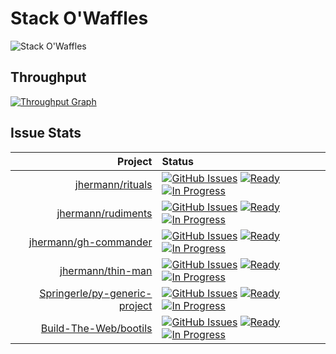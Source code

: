 # Stack O'Waffles

![Stack O'Waffles](https://raw.githubusercontent.com/jhermann/Stack-O-Waffles/master/waffles.png)

## Throughput

[![Throughput Graph](https://graphs.waffle.io/jhermann/stack-o-waffles/throughput.svg)](https://waffle.io/jhermann/stack-o-waffles/metrics)

## Issue Stats

Project | Status
----: | :----
[jhermann/rituals](https://github.com/jhermann/rituals) | [![GitHub Issues](https://img.shields.io/github/issues/jhermann/rituals.svg)](https://github.com/jhermann/rituals/issues) [![Ready](https://badge.waffle.io/jhermann/rituals.png?label=ready&title=Ready)](https://waffle.io/jhermann/stack-o-waffles) [![In Progress](https://badge.waffle.io/jhermann/rituals.png?label=in+progress&title=In+Progress)](https://waffle.io/jhermann/stack-o-waffles)
[jhermann/rudiments](https://github.com/jhermann/rudiments) | [![GitHub Issues](https://img.shields.io/github/issues/jhermann/rudiments.svg)](https://github.com/jhermann/rudiments/issues) [![Ready](https://badge.waffle.io/jhermann/rudiments.png?label=ready&title=Ready)](https://waffle.io/jhermann/stack-o-waffles) [![In Progress](https://badge.waffle.io/jhermann/rudiments.png?label=in+progress&title=In+Progress)](https://waffle.io/jhermann/stack-o-waffles)
[jhermann/gh-commander](https://github.com/jhermann/gh-commander) | [![GitHub Issues](https://img.shields.io/github/issues/jhermann/gh-commander.svg)](https://github.com/jhermann/gh-commander/issues) [![Ready](https://badge.waffle.io/jhermann/gh-commander.png?label=ready&title=Ready)](https://waffle.io/jhermann/stack-o-waffles) [![In Progress](https://badge.waffle.io/jhermann/gh-commander.png?label=in+progress&title=In+Progress)](https://waffle.io/jhermann/stack-o-waffles)
[jhermann/thin-man](https://github.com/jhermann/thin-man) | [![GitHub Issues](https://img.shields.io/github/issues/jhermann/thin-man.svg)](https://github.com/jhermann/thin-man/issues) [![Ready](https://badge.waffle.io/jhermann/thin-man.png?label=ready&title=Ready)](https://waffle.io/jhermann/stack-o-waffles) [![In Progress](https://badge.waffle.io/jhermann/thin-man.png?label=in+progress&title=In+Progress)](https://waffle.io/jhermann/stack-o-waffles)
[Springerle/py-generic-project](https://github.com/Springerle/py-generic-project) | [![GitHub Issues](https://img.shields.io/github/issues/Springerle/py-generic-project.svg)](https://github.com/Springerle/py-generic-project/issues) [![Ready](https://badge.waffle.io/Springerle/py-generic-project.png?label=ready&title=Ready)](https://waffle.io/jhermann/stack-o-waffles) [![In Progress](https://badge.waffle.io/Springerle/py-generic-project.png?label=in+progress&title=In+Progress)](https://waffle.io/jhermann/stack-o-waffles)
[Build-The-Web/bootils](https://github.com/Build-The-Web/bootils) | [![GitHub Issues](https://img.shields.io/github/issues/Build-The-Web/bootils.svg)](https://github.com/Build-The-Web/bootils/issues) [![Ready](https://badge.waffle.io/Build-The-Web/bootils.png?label=ready&title=Ready)](https://waffle.io/jhermann/stack-o-waffles) [![In Progress](https://badge.waffle.io/Build-The-Web/bootils.png?label=in+progress&title=In+Progress)](https://waffle.io/jhermann/stack-o-waffles)
